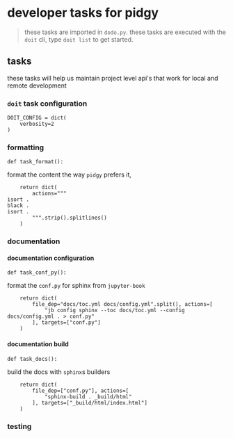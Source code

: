 # developer tasks for pidgy

> these tasks are imported in `dodo.py`. these tasks are executed with the `doit` cli, type `doit list` to get started.

## tasks

these tasks will help us maintain project level api's that work for local and remote development
    
### `doit` task configuration

    DOIT_CONFIG = dict(
        verbosity=2
    )
    
### formatting

    def task_format():

format the content the way `pidgy` prefers it,

        return dict(
            actions="""
    isort .
    black .
    isort .
            """.strip().splitlines()
        )


### documentation

#### documentation configuration

    def task_conf_py():

format the `conf.py` for sphinx from `jupyter-book`

        return dict(
            file_dep="docs/toc.yml docs/config.yml".split(), actions=[
                "jb config sphinx --toc docs/toc.yml --config docs/config.yml . > conf.py"
            ], targets=["conf.py"]
        )

#### documentation build

    def task_docs():

build the docs with `sphinx`s builders

        return dict(
            file_dep=["conf.py"], actions=[
                "sphinx-build . _build/html"
            ], targets=["_build/html/index.html"]
        )

### testing